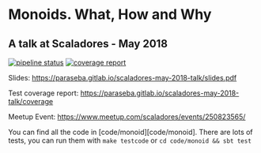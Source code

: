 # Monoids. What, How and Why

## A talk at Scaladores -  May 2018

[![pipeline status](https://gitlab.com/paraseba/scaladores-may-2018-talk/badges/master/pipeline.svg)](https://gitlab.com/paraseba/scaladores-may-2018-talk/commits/master)
[![coverage report](https://gitlab.com/paraseba/scaladores-may-2018-talk/badges/master/coverage.svg)](https://gitlab.com/paraseba/scaladores-may-2018-talk/commits/master)

Slides: https://paraseba.gitlab.io/scaladores-may-2018-talk/slides.pdf

Test coverage report: https://paraseba.gitlab.io/scaladores-may-2018-talk/coverage

Meetup Event: https://www.meetup.com/scaladores/events/250823565/

You can find all the code in [code/monoid][code/monoid]. There are lots of tests,
you can run them with `make testcode` or `cd code/monoid && sbt test`


